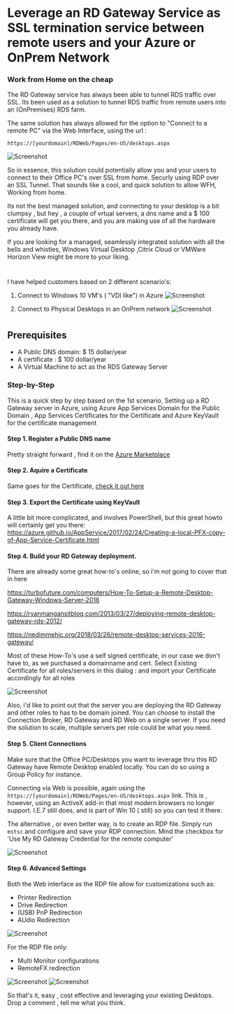 # Leverage an RD Gateway Service as SSL termination service between remote users and your Azure or OnPrem Network


### Work from Home on the cheap  

The RD Gateway service has always been able to tunnel RDS traffic over SSL. Its been used as a solution to tunnel RDS traffic from remote users into an (OnPremises) RDS farm.

The same solution has always allowed for the option to "Connect to a remote PC" via the Web Interface, using the url :

`https://[yourdomain]/RDWeb/Pages/en-US/desktops.aspx` 

![Screenshot](https://raw.githubusercontent.com/verboompj/Networking/master/Pictures/53.PNG)

So in essence, this solution could potentially allow you and your users to connect to their Office PC's over SSL from home. Securly using RDP over an SSL Tunnel. That sounds like a cool, and quick solution to allow WFH, Working from home.

Its not the best managed solution, and connecting to your desktop is a bit clumpsy , but hey , a couple of vrtual servers, a dns name and a $ 100 certificate will get you there, and you are making use of all the hardware you already have.

If you are looking for a managed, seamlessly integrated solution with all the bells and whistles, Windows Virtual Desktop ,Citrix Cloud or VMWare Horizon View might be more to your liking. 

# 

I have helped customers based on 2 different scenario's: 

1. Connect to Windows 10 VM's ( "VDI  like") in Azure 
![Screenshot](https://raw.githubusercontent.com/verboompj/Networking/master/Pictures/50.png)

2. Connect to Physical Desktops in an OnPrem network
![Screenshot](https://raw.githubusercontent.com/verboompj/Networking/master/Pictures/51.png)

# 

## Prerequisites

* A Public DNS domain:  $ 15 dollar/year 
* A certificate : $ 100 dollar/year
* A Virtual Machine to act as the RDS Gateway Server

### Step-by-Step

This is a quick step by step based on the 1st scenario, Setting up a RD Gateway server in Azure, using Azure App Services Domain for the Public Domain , App Services Certificates for the Certificate and Azure KeyVault for the certificate management


#### Step 1. Register a Public DNS name 
Pretty straight forward , find it on the [Azure Marketplace](https://azuremarketplace.microsoft.com/en-us/marketplace/apps/Microsoft.Domain?tab=Overview) 

#### Step 2. Aquire a Certificate
Same goes for the Certificate, [check it out here](https://azuremarketplace.microsoft.com/en-us/marketplace/apps/Microsoft.SSL?tab=Overview) 

#### Step 3. Export the Certificate using KeyVault
A little bit more complicated, and involves PowerShell, but this great howto will certainly get you there: https://azure.github.io/AppService/2017/02/24/Creating-a-local-PFX-copy-of-App-Service-Certificate.html 

#### Step 4. Build your RD Gateway deployment.
There are already some great how-to's online, so i'm not going to cover that in here

https://turbofuture.com/computers/How-To-Setup-a-Remote-Desktop-Gateway-Windows-Server-2016 

https://ryanmangansitblog.com/2013/03/27/deploying-remote-desktop-gateway-rds-2012/

https://nedimmehic.org/2018/03/26/remote-desktop-services-2016-gateway/ 

Most of these How-To's use a self signed certificate, in our case we don't have to, as we purchased a domainname and cert.
Select Existing Certificate for all roles/servers in this dialog : and import your Certificate accordingly for all roles

![Screenshot](https://raw.githubusercontent.com/verboompj/Networking/master/Pictures/54.png)

Also, i'd like to point out that the server you are deploying the RD Gateway and other roles to has to be domain joined.
You can choose to install the Connection Broker, RD Gateway and RD Web on a single server.
If you need the solution to scale, multiple servers per role could be what you need. 

#### Step 5. Client Connections

Make sure that the Office PC/Desktops you want to leverage thru this RD Gateway have Remote Desktop enabled locally. You can do so using a Group Policy for instance.

Connecting via Web is possible, again using the `https://[yourdomain]/RDWeb/Pages/en-US/desktops.aspx` link.
This is , however, using an ActiveX add-in that most modern browsers no longer support. I.E.7 still does, and is part of Win 10 ( still) so you can test it there. 

The alternative , or even better way, is to create an RDP file. Simply run `mstsc` and configure and save your RDP connection.
Mind the checkbox for 'Use My RD Gateway Credential for the remote computer'

![Screenshot](https://raw.githubusercontent.com/verboompj/Networking/master/Pictures/56.png)

#### Step 6. Advanced Settings

Both the Web interface as the RDP file allow for customizations such as:
* Printer Redirection
* Drive Redirection
* (USB) PnP Redirection
* AUdio Redirection

![Screenshot](https://raw.githubusercontent.com/verboompj/Networking/master/Pictures/55.png)

For the RDP file only:
* Multi Monitor configurations
* RemoteFX redirection 

![Screenshot](https://raw.githubusercontent.com/verboompj/Networking/master/Pictures/58.png)
![Screenshot](https://raw.githubusercontent.com/verboompj/Networking/master/Pictures/59.png)

So that's it, easy , cost effective and leveraging your existing Desktops. 
Drop a comment , tell me what you think.
